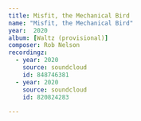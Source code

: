 ```yaml
---
title: Misfit, the Mechanical Bird
name: "Misfit, the Mechanical Bird"
year:  2020
album: [Waltz (provisional)]
composer: Rob Nelson
recordingz:
  - year: 2020
    source: soundcloud
    id: 848746381
  - year: 2020
    source: soundcloud
    id: 820824283
 
---
```



